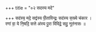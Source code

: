 +++
title = "०२ सदस्य मदे"

+++
सद॑स्य॒ मदे॒ सद्व॑स्य पी॒ताविन्द्रः॒ सद॑स्य स॒ख्ये च॑कार ।  
रणा॑ वा॒ ये नि॒षदि॒ सत्ते अ॑स्य पु॒रा वि॑विद्रे॒ सदु॒ नूत॑नासः ॥